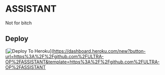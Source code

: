 # ASSISTANT
Not for bitch

## Deploy
[![Deploy To Heroku](https://www.herokucdn.com/deploy/button.svg)](https://dashboard.heroku.com/new?button-url=https%3A%2F%2Fgithub.com%2FULTRA-OP%2FASSISTANT&template=https%3A%2F%2Fgithub.com%2FULTRA-OP%2FASSISTANT
